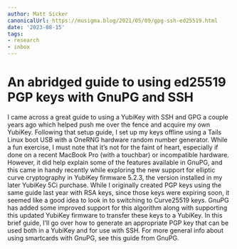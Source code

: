 ```yaml
---
author: Matt Sicker
canonicalUrl: https://musigma.blog/2021/05/09/gpg-ssh-ed25519.html
date: '2023-08-15'
tags:
- research
- inbox
---
```


# An abridged guide to using ed25519 PGP keys with GnuPG and SSH

I came across a great guide to using a YubiKey with SSH and GPG a couple years ago which helped push me over the fence and acquire my own YubiKey. Following that setup guide, I set up my keys offline using a Tails Linux boot USB with a OneRNG hardware random number generator. While a fun exercise, I must note that it’s not for the faint of heart, especially if done on a recent MacBook Pro (with a touchbar) or incompatible hardware. However, it did help explain some of the features available in GnuPG, and this came in handy recently while exploring the new support for elliptic curve cryptography in YubiKey firmware 5.2.3, the version installed in my later YubiKey 5Ci purchase. While I originally created PGP keys using the same guide last year with RSA keys, since those keys were expiring soon, it seemed like a good idea to look in to switching to Curve25519 keys. GnuPG has added some improved support for this algorithm along with supporting this updated YubiKey firmware to transfer these keys to a YubiKey. In this brief guide, I’ll go over how to generate an appropriate PGP key that can be used both in a YubiKey and for use with SSH. For more general info about using smartcards with GnuPG, see this guide from GnuPG.